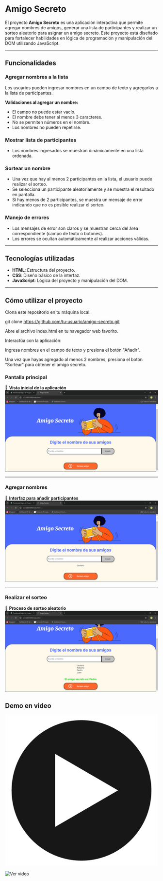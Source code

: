 # Amigo Secreto

El proyecto **Amigo Secreto** es una aplicación interactiva que permite agregar nombres de amigos, generar una lista de participantes y realizar un sorteo aleatorio para asignar un amigo secreto. Este proyecto está diseñado para fortalecer habilidades en lógica de programación y manipulación del DOM utilizando JavaScript.

---

## Funcionalidades

### Agregar nombres a la lista

Los usuarios pueden ingresar nombres en un campo de texto y agregarlos a la lista de participantes.

**Validaciones al agregar un nombre:**

-   El campo no puede estar vacío.
-   El nombre debe tener al menos 3 caracteres.
-   No se permiten números en el nombre.
-   Los nombres no pueden repetirse.

### Mostrar lista de participantes

-   Los nombres ingresados se muestran dinámicamente en una lista ordenada.

### Sortear un nombre

-   Una vez que hay al menos 2 participantes en la lista, el usuario puede realizar el sorteo.
-   Se selecciona un participante aleatoriamente y se muestra el resultado en pantalla.
-   Si hay menos de 2 participantes, se muestra un mensaje de error indicando que no es posible realizar el sorteo.

### Manejo de errores

-   Los mensajes de error son claros y se muestran cerca del área correspondiente (campo de texto o botones).
-   Los errores se ocultan automáticamente al realizar acciones válidas.

---

## Tecnologías utilizadas

-   **HTML**: Estructura del proyecto.
-   **CSS**: Diseño básico de la interfaz.
-   **JavaScript**: Lógica del proyecto y manipulación del DOM.

---

## Cómo utilizar el proyecto

Clona este repositorio en tu máquina local:

git clone https://github.com/tu-usuario/amigo-secreto.git

Abre el archivo index.html en tu navegador web favorito.

Interactúa con la aplicación:

Ingresa nombres en el campo de texto y presiona el botón "Añadir".

Una vez que hayas agregado al menos 2 nombres, presiona el botón "Sortear" para obtener el amigo secreto.

### Pantalla principal

🌟 **Vista inicial de la aplicación**  
![Pantalla principal](<assets/capturasDemo/Amigo Secreto - Google Chrome 26_01_2025 14_46_08.png>)

---

### Agregar nombres

📝 **Interfaz para añadir participantes**  
![Agregar nombres](<assets/capturasDemo/Amigo Secreto - Google Chrome 26_01_2025 14_46_24.png>)

---

### Realizar el sorteo

🎉 **Proceso de sorteo aleatorio**  
![Realizar el sorteo](<assets/capturasDemo/Amigo Secreto - Google Chrome 26_01_2025 14_46_47.png>)

## Demo en video

[![Ver video](assets/capturasDemo/logo_reproductor.png)](https://github.com/lau-ruspil/challenge-amigo-secreto/raw/main/assets/capturasDemo/Amigo%20Secreto%20-%20Google%20Chrome%202025-01-26%2014-48-17.mp4)

<img src="<assets/capturasDemo/logo_reproductor.png>" alt="Ver video" width="200"/>
